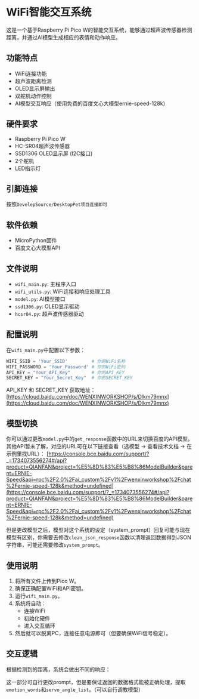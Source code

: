 # WiFi智能交互系统

这是一个基于Raspberry Pi Pico W的智能交互系统，能够通过超声波传感器检测距离，并通过AI模型生成相应的表情和动作响应。

## 功能特点

- WiFi连接功能
- 超声波距离检测
- OLED显示屏输出
- 双舵机动作控制
- AI模型交互响应（使用免费的百度文心大模型ernie-speed-128k）

## 硬件要求

- Raspberry Pi Pico W
- HC-SR04超声波传感器
- SSD1306 OLED显示屏 (I2C接口)
- 2个舵机
- LED指示灯

## 引脚连接

按照`DevelepSource/DesktopPet项目连接即可`

## 软件依赖

- MicroPython固件
- 百度文心大模型API

## 文件说明

- `wifi_main.py`: 主程序入口
- `wifi_utils.py`: WiFi连接和响应处理工具
- `model.py`: AI模型接口
- `ssd1306.py`: OLED显示驱动
- `hcsr04.py`: 超声波传感器驱动

## 配置说明

在`wifi_main.py`中配置以下参数： 
```python
WIFI_SSID = 'Your_SSID'         # 你的WiFi名称
WIFI_PASSWORD = 'Your_Password' # 你的WiFi密码
API_KEY = "Your_API_Key"        # 你的API_KEY
SECRET_KEY = "Your_Secret_Key"  # 你的SECRET_KEY
```


API_KEY 和 SECRET_KEY 获取地址：[https://cloud.baidu.com/doc/WENXINWORKSHOP/s/Dlkm79mnx](https://cloud.baidu.com/doc/WENXINWORKSHOP/s/Dlkm79mnx)

## 模型切换

你可以通过更改`model.py`中的`get_response`函数中的URL来切换百度的API模型。其他API暂未了解，对应的URL可在以下链接查看（选模型 -> 查看技术文档 -> 在示例里找URL）：
[https://console.bce.baidu.com/support/?_=1734073556274#/api?product=QIANFAN&project=%E5%8D%83%E5%B8%86ModelBuilder&parent=ERNIE-Speed&api=rpc%2F2.0%2Fai_custom%2Fv1%2Fwenxinworkshop%2Fchat%2Fernie-speed-128k&method=undefined](https://console.bce.baidu.com/support/?_=1734073556274#/api?product=QIANFAN&project=%E5%8D%83%E5%B8%86ModelBuilder&parent=ERNIE-Speed&api=rpc%2F2.0%2Fai_custom%2Fv1%2Fwenxinworkshop%2Fchat%2Fernie-speed-128k&method=undefined)

但是更改模型之后，模型对这个系统的设定（system_prompt）回复可能与现在模型有区别，你需要去修改`clean_json_response`函数以清理返回数据得到JSON字符串，可能还需要修改`system_prompt`。

## 使用说明

1. 将所有文件上传到Pico W。
2. 确保正确配置WiFi和API密钥。
3. 运行`wifi_main.py`。
4. 系统将自动：
   - 连接WiFi
   - 初始化硬件
   - 进入交互循环
5. 然后就可以脱离PC，连接任意电源即可（但要确保WiFi信号稳定）。

## 交互逻辑

根据检测到的距离，系统会做出不同的响应：

这一部分可自行更改prompt，但是要保证返回的数据格式能被正确处理，提取`emotion_words`和`servo_angle_list`。（可以自行调教模型）